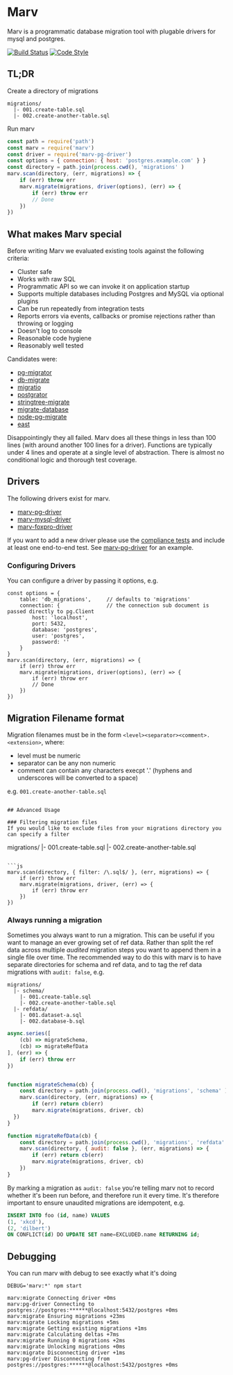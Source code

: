 # Marv
Marv is a programmatic database migration tool with plugable drivers for mysql and postgres.

[![Build Status](https://img.shields.io/travis/guidesmiths/marv/master.svg)](https://travis-ci.org/guidesmiths/marv)
[![Code Style](https://img.shields.io/badge/code%20style-imperative-brightgreen.svg)](https://github.com/guidesmiths/eslint-config-imperative)

## TL;DR
Create a directory of migrations
```
migrations/
  |- 001.create-table.sql
  |- 002.create-another-table.sql
```
Run marv
```js
const path = require('path')
const marv = require('marv')
const driver = require('marv-pg-driver')
const options = { connection: { host: 'postgres.example.com' } }
const directory = path.join(process.cwd(), 'migrations' )
marv.scan(directory, (err, migrations) => {
    if (err) throw err
    marv.migrate(migrations, driver(options), (err) => {
        if (err) throw err
        // Done
    })
})
```

## What makes Marv special
Before writing Marv we evaluated existing tools against the following criteria:

* Cluster safe
* Works with raw SQL
* Programmatic API so we can invoke it on application startup
* Supports multiple databases including Postgres and MySQL via optional plugins
* Can be run repeatedly from integration tests
* Reports errors via events, callbacks or promise rejections rather than throwing or logging
* Doesn't log to console
* Reasonable code hygiene
* Reasonably well tested

Candidates were:

* [pg-migrator](https://www.npmjs.com/package/pg-migrator)
* [db-migrate](https://www.npmjs.com/package/db-migrate)
* [migratio](https://www.npmjs.com/package/migratio)
* [postgrator](https://www.npmjs.com/package/postgrator)
* [stringtree-migrate](https://www.npmjs.com/package/stringtree-migrate)
* [migrate-database](https://www.npmjs.com/package/migrate-database)
* [node-pg-migrate](https://www.npmjs.com/package/node-pg-migrate)
* [east](https://www.npmjs.com/package/east)

Disappointingly they all failed. Marv does all these things in less than 100 lines (with around another 100 lines for a driver). Functions are typically under 4 lines and operate at a single level of abstraction. There is almost no conditional logic and thorough test coverage.

## Drivers
The following drivers exist for marv.

* [marv-pg-driver](https://www.npmjs.com/package/marv-pg-driver)
* [marv-mysql-driver](https://www.npmjs.com/package/marv-mysql-driver)
* [marv-foxpro-driver](https://www.youtube.com/watch?v=dQw4w9WgXcQ)

If you want to add a new driver please use the [compliance tests](https://www.npmjs.com/package/marv-compliance-tests) and include at least one end-to-end test.
See [marv-pg-driver](https://www.npmjs.com/package/marv-pg-driver) for an example.

### Configuring Drivers
You can configure a driver by passing it options, e.g.
```
const options = {
    table: 'db_migrations',     // defaults to 'migrations'
    connection: {               // the connection sub document is passed directly to pg.Client
        host: 'localhost',
        port: 5432,
        database: 'postgres',
        user: 'postgres',
        password: ''
    }
}
marv.scan(directory, (err, migrations) => {
    if (err) throw err
    marv.migrate(migrations, driver(options), (err) => {
        if (err) throw err
        // Done
    })
})
```

## Migration Filename format
Migration filenames must be in the form ```<level><separator><comment>.<extension>```, where:

* level must be numeric
* separator can be any non numeric
* comment can contain any characters execpt '.' (hyphens and underscores will be converted to a space)

e.g. ```001.create-another-table.sql```
```

## Advanced Usage

### Filtering migration files
If you would like to exclude files from your migrations directory you can specify a filter
```
migrations/
  |- 001.create-table.sql
  |- 002.create-another-table.sql
```

```js
marv.scan(directory, { filter: /\.sql$/ }, (err, migrations) => {
    if (err) throw err
    marv.migrate(migrations, driver, (err) => {
        if (err) throw err
    })
})
```

### Always running a migration
Sometimes you always want to run a migration. This can be useful if you want to manage an ever growing set of ref data. Rather than split the ref data across multiple *audited* migration steps you want to append them in a single file over time. The recommended way to do this with marv is to have separate directories for schema and ref data, and to tag the ref data migrations with ```audit: false```, e.g.

```
migrations/
  |- schema/
    |- 001.create-table.sql
    |- 002.create-another-table.sql
  |- refdata/
    |- 001.dataset-a.sql
    |- 002.database-b.sql
```

```js
async.series([
    (cb) => migrateSchema,
    (cb) => migrateRefData
], (err) => {
    if (err) throw err
})


function migrateSchema(cb) {
    const directory = path.join(process.cwd(), 'migrations', 'schema' )
    marv.scan(directory, (err, migrations) => {
        if (err) return cb(err)
        marv.migrate(migrations, driver, cb)
  })
}

function migrateRefData(cb) {
    const directory = path.join(process.cwd(), 'migrations', 'refdata' )
    marv.scan(directory, { audit: false }, (err, migrations) => {
        if (err) return cb(err)
        marv.migrate(migrations, driver, cb)
    })
}
```
By marking a migration as ```audit: false``` you're telling marv not to record whether it's been run before, and therefore run it every time.
It's therefore important to ensure unaudited migrations are idempotent, e.g.

```sql
INSERT INTO foo (id, name) VALUES
(1, 'xkcd'),
(2, 'dilbert')
ON CONFLICT(id) DO UPDATE SET name=EXCLUDED.name RETURNING id;
```

## Debugging
You can run marv with debug to see exactly what it's doing

```
DEBUG='marv:*' npm start

marv:migrate Connecting driver +0ms
marv:pg-driver Connecting to postgres://postgres:******@localhost:5432/postgres +0ms
marv:migrate Ensuring migrations +23ms
marv:migrate Locking migrations +5ms
marv:migrate Getting existing migrations +1ms
marv:migrate Calculating deltas +7ms
marv:migrate Running 0 migrations +2ms
marv:migrate Unlocking migrations +0ms
marv:migrate Disconnecting driver +1ms
marv:pg-driver Disconnecting from postgres://postgres:******@localhost:5432/postgres +0ms

```
